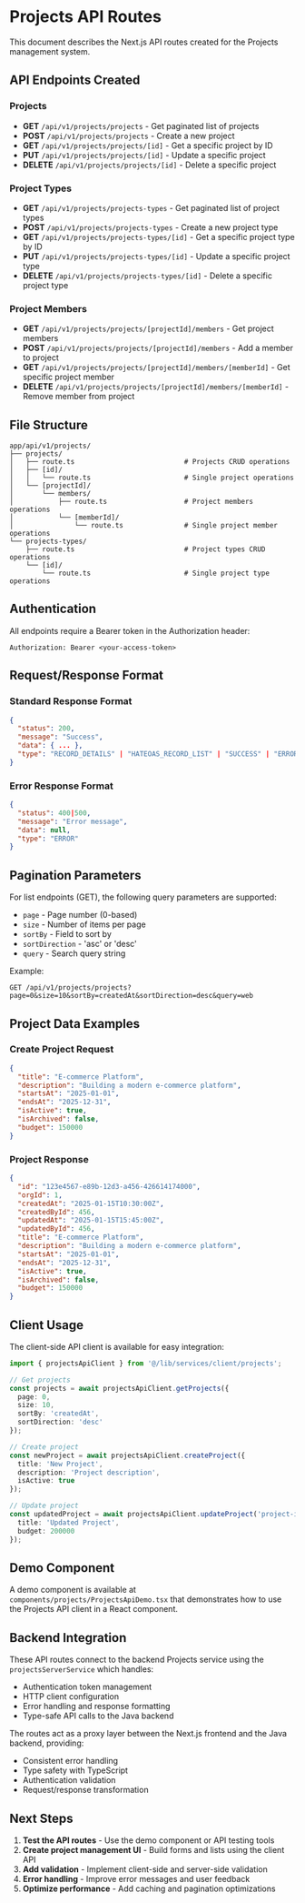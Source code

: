 # Projects API Routes

This document describes the Next.js API routes created for the Projects management system.

## API Endpoints Created

### Projects

- **GET** `/api/v1/projects/projects` - Get paginated list of projects
- **POST** `/api/v1/projects/projects` - Create a new project
- **GET** `/api/v1/projects/projects/[id]` - Get a specific project by ID
- **PUT** `/api/v1/projects/projects/[id]` - Update a specific project
- **DELETE** `/api/v1/projects/projects/[id]` - Delete a specific project

### Project Types

- **GET** `/api/v1/projects/projects-types` - Get paginated list of project types
- **POST** `/api/v1/projects/projects-types` - Create a new project type
- **GET** `/api/v1/projects/projects-types/[id]` - Get a specific project type by ID
- **PUT** `/api/v1/projects/projects-types/[id]` - Update a specific project type
- **DELETE** `/api/v1/projects/projects-types/[id]` - Delete a specific project type

### Project Members

- **GET** `/api/v1/projects/projects/[projectId]/members` - Get project members
- **POST** `/api/v1/projects/projects/[projectId]/members` - Add a member to project
- **GET** `/api/v1/projects/projects/[projectId]/members/[memberId]` - Get specific project member
- **DELETE** `/api/v1/projects/projects/[projectId]/members/[memberId]` - Remove member from project

## File Structure

```
app/api/v1/projects/
├── projects/
│   ├── route.ts                           # Projects CRUD operations
│   ├── [id]/
│   │   └── route.ts                       # Single project operations
│   └── [projectId]/
│       └── members/
│           ├── route.ts                   # Project members operations
│           └── [memberId]/
│               └── route.ts               # Single project member operations
└── projects-types/
    ├── route.ts                           # Project types CRUD operations
    └── [id]/
        └── route.ts                       # Single project type operations
```

## Authentication

All endpoints require a Bearer token in the Authorization header:
```
Authorization: Bearer <your-access-token>
```

## Request/Response Format

### Standard Response Format

```json
{
  "status": 200,
  "message": "Success",
  "data": { ... },
  "type": "RECORD_DETAILS" | "HATEOAS_RECORD_LIST" | "SUCCESS" | "ERROR"
}
```

### Error Response Format

```json
{
  "status": 400|500,
  "message": "Error message",
  "data": null,
  "type": "ERROR"
}
```

## Pagination Parameters

For list endpoints (GET), the following query parameters are supported:

- `page` - Page number (0-based)
- `size` - Number of items per page
- `sortBy` - Field to sort by
- `sortDirection` - 'asc' or 'desc'
- `query` - Search query string

Example:

```
GET /api/v1/projects/projects?page=0&size=10&sortBy=createdAt&sortDirection=desc&query=web
```

## Project Data Examples

### Create Project Request

```json
{
  "title": "E-commerce Platform",
  "description": "Building a modern e-commerce platform",
  "startsAt": "2025-01-01",
  "endsAt": "2025-12-31",
  "isActive": true,
  "isArchived": false,
  "budget": 150000
}
```

### Project Response

```json
{
  "id": "123e4567-e89b-12d3-a456-426614174000",
  "orgId": 1,
  "createdAt": "2025-01-15T10:30:00Z",
  "createdById": 456,
  "updatedAt": "2025-01-15T15:45:00Z",
  "updatedById": 456,
  "title": "E-commerce Platform",
  "description": "Building a modern e-commerce platform",
  "startsAt": "2025-01-01",
  "endsAt": "2025-12-31",
  "isActive": true,
  "isArchived": false,
  "budget": 150000
}
```

## Client Usage

The client-side API client is available for easy integration:

```typescript
import { projectsApiClient } from '@/lib/services/client/projects';

// Get projects
const projects = await projectsApiClient.getProjects({
  page: 0,
  size: 10,
  sortBy: 'createdAt',
  sortDirection: 'desc'
});

// Create project
const newProject = await projectsApiClient.createProject({
  title: 'New Project',
  description: 'Project description',
  isActive: true
});

// Update project
const updatedProject = await projectsApiClient.updateProject('project-id', {
  title: 'Updated Project',
  budget: 200000
});
```

## Demo Component

A demo component is available at `components/projects/ProjectsApiDemo.tsx` that demonstrates how to use the Projects API client in a React component.

## Backend Integration

These API routes connect to the backend Projects service using the `projectsServerService` which handles:
- Authentication token management
- HTTP client configuration
- Error handling and response formatting
- Type-safe API calls to the Java backend

The routes act as a proxy layer between the Next.js frontend and the Java backend, providing:
- Consistent error handling
- Type safety with TypeScript
- Authentication validation
- Request/response transformation

## Next Steps

1. **Test the API routes** - Use the demo component or API testing tools
2. **Create project management UI** - Build forms and lists using the client API
3. **Add validation** - Implement client-side and server-side validation
4. **Error handling** - Improve error messages and user feedback
5. **Optimize performance** - Add caching and pagination optimizations
